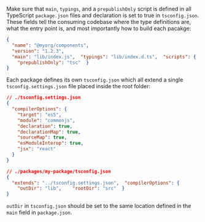 Make sure that `main`, `typings`, and a `prepublishOnly` script is defined in all TypeScript `package.json` files and declaration is set to true in `tsconfig.json`. These fields tell the consuming codebase where the type definitions are, what the entry point is, and most importantly how to build each pacakge:

```json
{
  "name": "@myorg/components",
  "version": "1.2.3",
  "main": "lib/index.js",  "typings": "lib/index.d.ts",  "scripts": {
    "prepublishOnly": "tsc"  }
}
```

Each package defines its own `tsconfig.json` which all extend a single `tsconfig.settings.json` file placed inside the root folder:

```json
// ./tsconfig.settings.json
{
  "compilerOptions": {
    "target": "es5",
    "module": "commonjs",
    "declaration": true,
    "declarationMap": true,
    "sourceMap": true,
    "esModuleInterop": true,
    "jsx": "react"
  }
}

// ./packages/my-package/tsconfig.json
{
  "extends": "../tsconfig.settings.json",  "compilerOptions": {
    "outDir": "lib",    "rootDir": "src"  }
}
```

`outDir` in `tsconfig.json` should be set to the same location defined in the `main` field in `package.json`.
